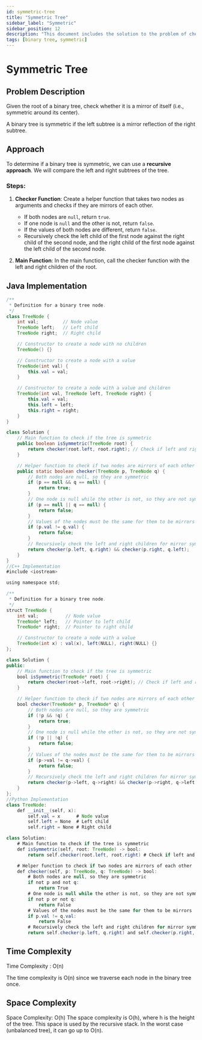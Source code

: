 ```yaml
---
id: symmetric-tree
title: "Symmetric Tree"
sidebar_label: "Symmetric"
sidebar_position: 12
description: "This document includes the solution to the problem of checking whether a binary tree is symmetric around its center, along with the approach and implementation."
tags: [binary tree, symmetric]
---
```


# Symmetric Tree

## Problem Description

Given the root of a binary tree, check whether it is a mirror of itself (i.e., symmetric around its center).

A binary tree is symmetric if the left subtree is a mirror reflection of the right subtree.

## Approach

To determine if a binary tree is symmetric, we can use a **recursive approach**. We will compare the left and right subtrees of the tree.

### Steps:

1. **Checker Function**: Create a helper function that takes two nodes as arguments and checks if they are mirrors of each other.
   - If both nodes are `null`, return `true`.
   - If one node is `null` and the other is not, return `false`.
   - If the values of both nodes are different, return `false`.
   - Recursively check the left child of the first node against the right child of the second node, and the right child of the first node against the left child of the second node.

2. **Main Function**: In the main function, call the checker function with the left and right children of the root.

## Java Implementation

```java
/**
 * Definition for a binary tree node.
 */
class TreeNode {
    int val;         // Node value
    TreeNode left;   // Left child
    TreeNode right;  // Right child

    // Constructor to create a node with no children
    TreeNode() {}

    // Constructor to create a node with a value
    TreeNode(int val) { 
        this.val = val; 
    }

    // Constructor to create a node with a value and children
    TreeNode(int val, TreeNode left, TreeNode right) {
        this.val = val; 
        this.left = left; 
        this.right = right; 
    }
}

class Solution {
    // Main function to check if the tree is symmetric
    public boolean isSymmetric(TreeNode root) {
        return checker(root.left, root.right); // Check if left and right subtrees are mirrors
    }

    // Helper function to check if two nodes are mirrors of each other
    public static boolean checker(TreeNode p, TreeNode q) {
        // Both nodes are null, so they are symmetric
        if (p == null && q == null) {
            return true;
        }
        // One node is null while the other is not, so they are not symmetric
        if (p == null || q == null) {
            return false;
        }
        // Values of the nodes must be the same for them to be mirrors
        if (p.val != q.val) {
            return false;
        }
        // Recursively check the left and right children for mirror symmetry
        return checker(p.left, q.right) && checker(p.right, q.left);
    }
}
//C++ Implementation
#include <iostream>

using namespace std;

/**
 * Definition for a binary tree node.
 */
struct TreeNode {
    int val;          // Node value
    TreeNode* left;   // Pointer to left child
    TreeNode* right;  // Pointer to right child

    // Constructor to create a node with a value
    TreeNode(int x) : val(x), left(NULL), right(NULL) {}
};

class Solution {
public:
    // Main function to check if the tree is symmetric
    bool isSymmetric(TreeNode* root) {
        return checker(root->left, root->right); // Check if left and right subtrees are mirrors
    }

    // Helper function to check if two nodes are mirrors of each other
    bool checker(TreeNode* p, TreeNode* q) {
        // Both nodes are null, so they are symmetric
        if (!p && !q) {
            return true;
        }
        // One node is null while the other is not, so they are not symmetric
        if (!p || !q) {
            return false;
        }
        // Values of the nodes must be the same for them to be mirrors
        if (p->val != q->val) {
            return false;
        }
        // Recursively check the left and right children for mirror symmetry
        return checker(p->left, q->right) && checker(p->right, q->left);
    }
};
//Python Implementation
class TreeNode:
    def __init__(self, x):
        self.val = x      # Node value
        self.left = None  # Left child
        self.right = None # Right child

class Solution:
    # Main function to check if the tree is symmetric
    def isSymmetric(self, root: TreeNode) -> bool:
        return self.checker(root.left, root.right) # Check if left and right subtrees are mirrors

    # Helper function to check if two nodes are mirrors of each other
    def checker(self, p: TreeNode, q: TreeNode) -> bool:
        # Both nodes are null, so they are symmetric
        if not p and not q:
            return True
        # One node is null while the other is not, so they are not symmetric
        if not p or not q:
            return False
        # Values of the nodes must be the same for them to be mirrors
        if p.val != q.val:
            return False
        # Recursively check the left and right children for mirror symmetry
        return self.checker(p.left, q.right) and self.checker(p.right, q.left)
```

## Time Complexity
Time Complexity : O(n)

The time complexity is O(n) since we traverse each node in the binary tree once.
## Space  Complexity
Space Complexity: O(h)
The space complexity is O(h), where h is the height of the tree. This space is used by the recursive stack. In the worst case (unbalanced tree), it can go up to O(n).